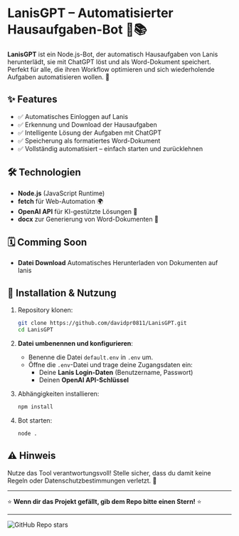 # **LanisGPT – Automatisierter Hausaufgaben-Bot** 🤖📚

**LanisGPT** ist ein Node.js-Bot, der automatisch Hausaufgaben von Lanis herunterlädt, sie mit ChatGPT löst und als Word-Dokument speichert. Perfekt für alle, die ihren Workflow optimieren und sich wiederholende Aufgaben automatisieren wollen. 🚀

## **✨ Features**
- ✅ Automatisches Einloggen auf Lanis  
- ✅ Erkennung und Download der Hausaufgaben  
- ✅ Intelligente Lösung der Aufgaben mit ChatGPT  
- ✅ Speicherung als formatiertes Word-Dokument  
- ✅ Vollständig automatisiert – einfach starten und zurücklehnen  

## **🛠️ Technologien**
- **Node.js** (JavaScript Runtime)  
- **fetch** für Web-Automation 🌍  
- **OpenAI API** für KI-gestützte Lösungen 🧠  
- **docx** zur Generierung von Word-Dokumenten 📝
  
## **🗓 Comming Soon**
- **Datei Download** Automatisches Herunterladen von Dokumenten auf lanis
  
## **🚀 Installation & Nutzung**
1. Repository klonen:  
   ```bash
   git clone https://github.com/davidpr0811/LanisGPT.git
   cd LanisGPT
   ```  
2. **Datei umbenennen und konfigurieren**:
   - Benenne die Datei `default.env` in `.env` um.
   - Öffne die `.env`-Datei und trage deine Zugangsdaten ein:
     - Deine **Lanis Login-Daten** (Benutzername, Passwort)
     - Deinen **OpenAI API-Schlüssel**
   
3. Abhängigkeiten installieren:  
   ```bash
   npm install
   ```  
4. Bot starten:  
   ```bash
   node .
   ```  

## **⚠️ Hinweis**
Nutze das Tool verantwortungsvoll! Stelle sicher, dass du damit keine Regeln oder Datenschutzbestimmungen verletzt. 🚨

---

⭐ **Wenn dir das Projekt gefällt, gib dem Repo bitte einen Stern!** ⭐

---

![GitHub Repo stars](https://starchart.cc/davidpr0811/LanisGPT.svg)
